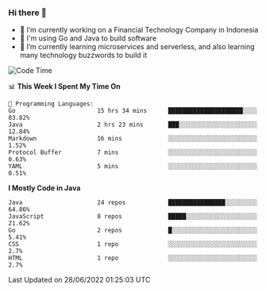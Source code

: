 ### Hi there 👋

<!--
**mazzama/mazzama** is a ✨ _special_ ✨ repository because its `README.md` (this file) appears on your GitHub profile.

Here are some ideas to get you started:

- 🔭 I’m currently working on ...
- 🌱 I’m currently learning ...
- 👯 I’m looking to collaborate on ...
- 🤔 I’m looking for help with ...
- 💬 Ask me about ...
- 📫 How to reach me: ...
- 😄 Pronouns: ...
- ⚡ Fun fact: ...
-->

- 🔭 I’m currently working on a Financial Technology Company in Indonesia
- :gun: I'm using Go and Java to build software
- 🌱 I’m currently learning microservices and serverless, and also learning many technology buzzwords to build it

<!--START_SECTION:waka-->
![Code Time](http://img.shields.io/badge/Code%20Time-0%20secs-blue)

📊 **This Week I Spent My Time On** 

```text
💬 Programming Languages: 
Go                       15 hrs 34 mins      █████████████████████░░░░   83.82% 
Java                     2 hrs 23 mins       ███░░░░░░░░░░░░░░░░░░░░░░   12.84% 
Markdown                 16 mins             ░░░░░░░░░░░░░░░░░░░░░░░░░   1.52% 
Protocol Buffer          7 mins              ░░░░░░░░░░░░░░░░░░░░░░░░░   0.63% 
YAML                     5 mins              ░░░░░░░░░░░░░░░░░░░░░░░░░   0.51%

```

**I Mostly Code in Java** 

```text
Java                     24 repos            ████████████████░░░░░░░░░   64.86% 
JavaScript               8 repos             █████░░░░░░░░░░░░░░░░░░░░   21.62% 
Go                       2 repos             █░░░░░░░░░░░░░░░░░░░░░░░░   5.41% 
CSS                      1 repo              ░░░░░░░░░░░░░░░░░░░░░░░░░   2.7% 
HTML                     1 repo              ░░░░░░░░░░░░░░░░░░░░░░░░░   2.7%

```



 Last Updated on 28/06/2022 01:25:03 UTC
<!--END_SECTION:waka-->
